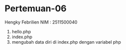 # Pertemuan-06
Hengky Febrilien
NIM : 2511500040

<ol>
<li>hello.php</li>
<li>index.php</li>
<li>mengubah data diri di index.php dengan variabel php</li>
</ol>
